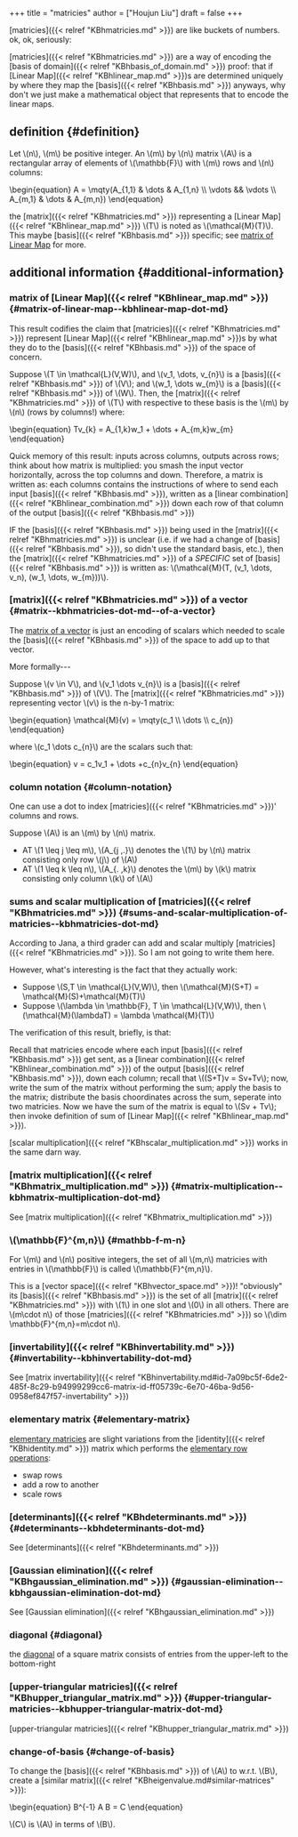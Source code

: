 +++
title = "matricies"
author = ["Houjun Liu"]
draft = false
+++

[matricies]({{< relref "KBhmatricies.md" >}}) are like buckets of numbers. ok, ok, seriously:

[matricies]({{< relref "KBhmatricies.md" >}}) are a way of encoding the [basis of domain]({{< relref "KBhbasis_of_domain.md" >}}) proof: that if [Linear Map]({{< relref "KBhlinear_map.md" >}})s are determined uniquely by where they map the [basis]({{< relref "KBhbasis.md" >}}) anyways, why don't we just make a mathematical object that represents that to encode the linear maps.


## definition {#definition}

Let \\(n\\), \\(m\\) be positive integer. An \\(m\\) by \\(n\\) matrix \\(A\\) is a rectangular array of elements of \\(\mathbb{F}\\) with \\(m\\) rows and \\(n\\) columns:

\begin{equation}
A = \mqty(A\_{1,1} & \dots & A\_{1,n} \\\ \vdots && \vdots \\\ A\_{m,1} & \dots & A\_{m,n})
\end{equation}

the [matrix]({{< relref "KBhmatricies.md" >}}) representing a [Linear Map]({{< relref "KBhlinear_map.md" >}}) \\(T\\) is noted as \\(\mathcal{M}(T)\\). This maybe [basis]({{< relref "KBhbasis.md" >}}) specific; see [matrix of Linear Map](#matrix-of-linear-map--kbhlinear-map-dot-md) for more.


## additional information {#additional-information}


### matrix of [Linear Map]({{< relref "KBhlinear_map.md" >}}) {#matrix-of-linear-map--kbhlinear-map-dot-md}

This result codifies the claim that [matricies]({{< relref "KBhmatricies.md" >}}) represent [Linear Map]({{< relref "KBhlinear_map.md" >}})s by what they do to the [basis]({{< relref "KBhbasis.md" >}}) of the space of concern.

Suppose \\(T \in \mathcal{L}(V,W)\\), and \\(v\_1, \dots, v\_{n}\\) is a [basis]({{< relref "KBhbasis.md" >}}) of \\(V\\); and \\(w\_1, \dots w\_{m}\\) is a [basis]({{< relref "KBhbasis.md" >}}) of \\(W\\). Then, the [matrix]({{< relref "KBhmatricies.md" >}}) of \\(T\\) with respective to these basis is the \\(m\\) by \\(n\\) (rows by columns!) where:

\begin{equation}
Tv\_{k} = A\_{1,k}w\_1 + \dots  + A\_{m,k}w\_{m}
\end{equation}

Quick memory of this result: inputs across columns, outputs across rows; think about how matrix is multiplied: you smash the input vector horizontally, across the top columns and down. Therefore, a matrix is written as: each columns contains the instructions of where to send each input [basis]({{< relref "KBhbasis.md" >}}), written as a [linear combination]({{< relref "KBhlinear_combination.md" >}}) down each row of that column of the output [basis]({{< relref "KBhbasis.md" >}})

IF the [basis]({{< relref "KBhbasis.md" >}}) being used in the [matrix]({{< relref "KBhmatricies.md" >}}) is unclear (i.e. if we had a change of [basis]({{< relref "KBhbasis.md" >}}), so didn't use the standard basis, etc.), then the [matrix]({{< relref "KBhmatricies.md" >}}) of a _SPECIFIC_ set of [basis]({{< relref "KBhbasis.md" >}}) is written as: \\(\mathcal{M}(T, (v\_1, \dots, v\_n), (w\_1, \dots, w\_{m}))\\).


### [matrix]({{< relref "KBhmatricies.md" >}}) of a vector {#matrix--kbhmatricies-dot-md--of-a-vector}

The [matrix of a vector](#matrix--kbhmatricies-dot-md--of-a-vector) is just an encoding of scalars which needed to scale the [basis]({{< relref "KBhbasis.md" >}}) of the space to add up to that vector.

More formally---

Suppose \\(v \in V\\), and \\(v\_1 \dots v\_{n}\\) is a [basis]({{< relref "KBhbasis.md" >}}) of \\(V\\). The [matrix]({{< relref "KBhmatricies.md" >}}) representing vector \\(v\\) is the n-by-1 matrix:

\begin{equation}
\mathcal{M}(v) = \mqty(c\_1 \\\ \dots \\\ c\_{n})
\end{equation}

where \\(c\_1 \dots c\_{n}\\) are the scalars such that:

\begin{equation}
v = c\_1v\_1 + \dots +c\_{n}v\_{n}
\end{equation}


### column notation {#column-notation}

One can use a dot to index [matricies]({{< relref "KBhmatricies.md" >}})' columns and rows.

Suppose \\(A\\) is an \\(m\\) by \\(n\\) matrix.

-   AT \\(1 \leq j \leq m\\), \\(A\_{j ,.}\\) denotes the \\(1\\) by \\(n\\) matrix consisting only row \\(j\\) of \\(A\\)
-   AT \\(1 \leq k \leq n\\), \\(A\_{. ,k}\\) denotes the \\(m\\) by \\(k\\) matrix consisting only column \\(k\\) of \\(A\\)


### sums and scalar multiplication of [matricies]({{< relref "KBhmatricies.md" >}}) {#sums-and-scalar-multiplication-of-matricies--kbhmatricies-dot-md}

According to Jana, a third grader can add and scalar multiply [matricies]({{< relref "KBhmatricies.md" >}}). So I am not going to write them here.

However, what's interesting is the fact that they actually work:

-   Suppose \\(S,T \in \mathcal{L}(V,W)\\), then \\(\mathcal{M}(S+T) = \mathcal{M}(S)+\mathcal{M}(T)\\)
-   Suppose \\(\lambda  \in \mathbb{F}, T \in \mathcal{L}(V,W)\\), then \\(\mathcal{M}(\lambdaT) = \lambda \mathcal{M}(T)\\)

The verification of this result, briefly, is that:

Recall that matricies encode where each input [basis]({{< relref "KBhbasis.md" >}}) get sent, as a [linear combination]({{< relref "KBhlinear_combination.md" >}}) of the output [basis]({{< relref "KBhbasis.md" >}}), down each column; recall that \\((S+T)v = Sv+Tv\\); now, write the sum of the matrix without performing the sum; apply the basis to the matrix; distribute the basis choordinates across the sum, seperate into two matricies. Now we have the sum of the matrix is equal to \\(Sv + Tv\\); then invoke definition of sum of [Linear Map]({{< relref "KBhlinear_map.md" >}}).

[scalar multiplication]({{< relref "KBhscalar_multiplication.md" >}}) works in the same darn way.


### [matrix multiplication]({{< relref "KBhmatrix_multiplication.md" >}}) {#matrix-multiplication--kbhmatrix-multiplication-dot-md}

See [matrix multiplication]({{< relref "KBhmatrix_multiplication.md" >}})


### \\(\mathbb{F}^{m,n}\\) {#mathbb-f-m-n}

For \\(m\\) and \\(n\\) positive integers, the set of all \\(m,n\\) matricies with entries in \\(\mathbb{F}\\) is called \\(\mathbb{F}^{m,n}\\).

This is a [vector space]({{< relref "KBhvector_space.md" >}})! "obviously" its [basis]({{< relref "KBhbasis.md" >}}) is the set of all [matrix]({{< relref "KBhmatricies.md" >}}) with \\(1\\) in one slot and \\(0\\) in all others. There are \\(m\cdot n\\) of those [matricies]({{< relref "KBhmatricies.md" >}}) so \\(\dim \mathbb{F}^{m,n}=m\cdot n\\).


### [invertability]({{< relref "KBhinvertability.md" >}}) {#invertability--kbhinvertability-dot-md}

See [matrix invertability]({{< relref "KBhinvertability.md#id-7a09bc5f-6de2-485f-8c29-b94999299cc6-matrix-id-ff05739c-6e70-46ba-9d56-0958ef847f57-invertability" >}})


### elementary matrix {#elementary-matrix}

[elementary matricies](#elementary-matrix) are slight variations from the [identity]({{< relref "KBhidentity.md" >}}) matrix which performs the [elementary row operations](#elementary-matrix):

-   swap rows
-   add a row to another
-   scale rows


### [determinants]({{< relref "KBhdeterminants.md" >}}) {#determinants--kbhdeterminants-dot-md}

See [determinants]({{< relref "KBhdeterminants.md" >}})


### [Gaussian elimination]({{< relref "KBhgaussian_elimination.md" >}}) {#gaussian-elimination--kbhgaussian-elimination-dot-md}

See [Gaussian elimination]({{< relref "KBhgaussian_elimination.md" >}})


### diagonal {#diagonal}

the [diagonal](#diagonal) of a square matrix consists of entries from the upper-left to the bottom-right


### [upper-triangular matricies]({{< relref "KBhupper_triangular_matrix.md" >}}) {#upper-triangular-matricies--kbhupper-triangular-matrix-dot-md}

[upper-triangular matricies]({{< relref "KBhupper_triangular_matrix.md" >}})


### change-of-basis {#change-of-basis}

To change the [basis]({{< relref "KBhbasis.md" >}}) of \\(A\\) to w.r.t. \\(B\\),  create a [similar matrix]({{< relref "KBheigenvalue.md#similar-matrices" >}}):

\begin{equation}
B^{-1} A B = C
\end{equation}

\\(C\\) is \\(A\\) in terms of \\(B\\).
